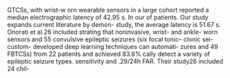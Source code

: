 GTCSs, with wrist-w orn wearable sensors in a large cohort reported a median electrographic latency of 42.95 s. In our
of patients. Our study expands current literature by demon- study, the average latency is 51.67 s. Onorati et al.26 included
strating that noninvasive, wrist- and ankle- worn sensors and 55 convulsive epileptic seizures (six focal tonic– clonic sei-
custom- developed deep learning techniques can automati- zures and 49 FBTCSs) from 22 patients and achieved 83.6%
cally detect a variety of epileptic seizure types. sensitivity and .29/24h FAR. Their study26 included 24 chil-